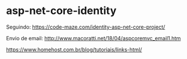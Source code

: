 # asp-net-core-identity

Seguindo: https://code-maze.com/identity-asp-net-core-project/

Envio de email: http://www.macoratti.net/18/04/aspcoremvc_email1.htm

https://www.homehost.com.br/blog/tutoriais/links-html/
